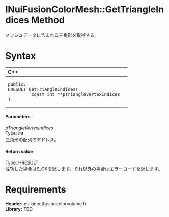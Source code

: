 INuiFusionColorMesh::GetTriangleIndices Method  
==============================================  

メッシュデータに含まれる三角形を取得する。 <span id="syntaxSection"></span>

Syntax  
======  

<table>
<colgroup>
<col width="100%" />
</colgroup>
<thead>
<tr class="header">
<th align="left">C++</th>
</tr>
</thead>
<tbody>
<tr class="odd">
<td align="left"><pre><code>public:  
HRESULT GetTriangleIndices(  
         const int **pTriangleVertexIndices  
)</code></pre></td>
</tr>
</tbody>
</table>

<span id="ID4EG"></span>
#### Parameters  

*pTriangleVertexIndices*    
Type: int  
三角形の配列のアドレス。  

<span id="ID4EP"></span>
#### Return value  

Type: HRESULT  
成功した場合はS\_OKを返します。それ以外の場合はエラーコードを返します。  

<span id="requirements"></span>

Requirements  
============  

**Header:** nuikinectfusioncolorvolume.h  
**Library:** TBD  



<!--Please do not edit the data in the comment block below.-->
<!--
TOCTitle : GetTriangleIndices Method
RLTitle : INuiFusionColorMesh::GetTriangleIndices Method
KeywordK : GetTriangleIndices method
KeywordK : INuiFusionColorMesh::GetTriangleIndices method
KeywordF : INuiFusionColorMesh::GetTriangleIndices
KeywordF : GetTriangleIndices
KeywordF : Microsoft.Kinect.nuikinectfusioncolorvolume.INuiFusionColorMesh.GetTriangleIndices(int)
KeywordA : M:Microsoft.Kinect.nuikinectfusioncolorvolume.INuiFusionColorMesh.GetTriangleIndices(int)
AssetID : M:Microsoft.Kinect.nuikinectfusioncolorvolume.INuiFusionColorMesh.GetTriangleIndices(int)
Locale : en-us
CommunityContent : 1
APIType : Managed
APILocation : 
APIName : Microsoft.Kinect.nuikinectfusioncolorvolume.INuiFusionColorMesh::GetTriangleIndices
TargetOS : Windows
TopicType : kbSyntax
DevLang : C++
DocSet : K4Wv2
ProjType : K4Wv2Proj
Technology : Kinect for Windows
Product : Kinect for Windows SDK v2
productversion : 20
-->
